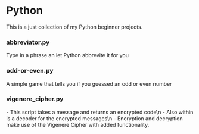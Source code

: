 # Python

This is a just collection of my Python beginner projects.

<h3>abbreviator.py</h3>
Type in a phrase an let Python abbrevite it for you

<h3>odd-or-even.py</h3>
A simple game that tells you if you guessed an odd or even number

<h3>vigenere_cipher.py</h3>
- This script takes a message and returns an encrypted code\n
- Also within is a decoder for the encrypted messages\n
- Encryption and decryption make use of the Vigenere Cipher with added functionality.
